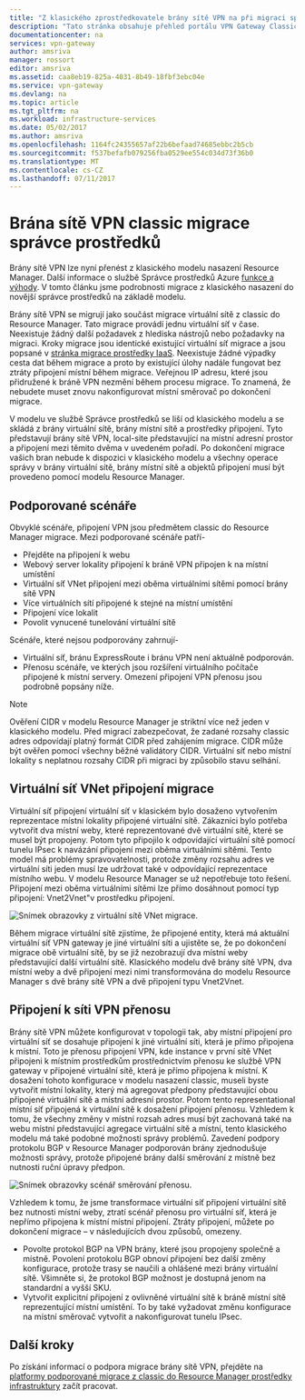 ```yaml
---
title: "Z klasického zprostředkovatele brány sítě VPN na při migraci správce prostředků | Microsoft Docs"
description: "Tato stránka obsahuje přehled portálu VPN Gateway Classic migrace správce prostředků."
documentationcenter: na
services: vpn-gateway
author: amsriva
manager: rossort
editor: amsriva
ms.assetid: caa8eb19-825a-4031-8b49-18fbf3ebc04e
ms.service: vpn-gateway
ms.devlang: na
ms.topic: article
ms.tgt_pltfrm: na
ms.workload: infrastructure-services
ms.date: 05/02/2017
ms.author: amsriva
ms.openlocfilehash: 1164fc24355657af22b6befaad74685ebbc2b5cb
ms.sourcegitcommit: f537befafb079256fba0529ee554c034d73f36b0
ms.translationtype: MT
ms.contentlocale: cs-CZ
ms.lasthandoff: 07/11/2017
---
```

# <a name="vpn-gateway-classic-to-resource-manager-migration"></a>Brána sítě VPN classic migrace správce prostředků
Brány sítě VPN lze nyní přenést z klasického modelu nasazení Resource Manager. Další informace o službě Správce prostředků Azure [funkce a výhody](../azure-resource-manager/resource-group-overview.md). V tomto článku jsme podrobnosti migrace z klasického nasazení do novější správce prostředků na základě modelu. 

Brány sítě VPN se migrují jako součást migrace virtuální sítě z classic do Resource Manager. Tato migrace provádí jednu virtuální síť v čase. Neexistuje žádný další požadavek z hlediska nástrojů nebo požadavky na migraci. Kroky migrace jsou identické existující virtuální síť migrace a jsou popsané v [stránka migrace prostředky IaaS](../virtual-machines/windows/migration-classic-resource-manager-ps.md). Neexistuje žádné výpadky cesta dat během migrace a proto by existující úlohy nadále fungovat bez ztráty připojení místní během migrace. Veřejnou IP adresu, které jsou přidružené k bráně VPN nezmění během procesu migrace. To znamená, že nebudete muset znovu nakonfigurovat místní směrovač po dokončení migrace.  

V modelu ve službě Správce prostředků se liší od klasického modelu a se skládá z brány virtuální sítě, brány místní sítě a prostředky připojení. Tyto představují brány sítě VPN, local-site představující na místní adresní prostor a připojení mezi těmito dvěma v uvedeném pořadí. Po dokončení migrace vašich bran nebude k dispozici v klasického modelu a všechny operace správy v brány virtuální sítě, brány místní sítě a objektů připojení musí být provedeno pomocí modelu Resource Manager.

## <a name="supported-scenarios"></a>Podporované scénáře
Obvyklé scénáře, připojení VPN jsou předmětem classic do Resource Manager migrace. Mezi podporované scénáře patří-

* Přejděte na připojení k webu
* Webový server lokality připojení k bráně VPN připojen k na místní umístění
* Virtuální síť VNet připojení mezi oběma virtuálními sítěmi pomocí brány sítě VPN
* Více virtuálních sítí připojené k stejné na místní umístění
* Připojení více lokalit
* Povolit vynucené tunelování virtuální sítě

Scénáře, které nejsou podporovány zahrnují-  

* Virtuální síť, bránu ExpressRoute i bránu VPN není aktuálně podporován.
* Přenosu scénáře, ve kterých jsou rozšíření virtuálního počítače připojené k místní servery. Omezení připojení VPN přenosu jsou podrobně popsány níže.

> [!NOTE]
> Ověření CIDR v modelu Resource Manager je striktní více než jeden v klasického modelu. Před migrací zabezpečovat, že zadané rozsahy classic adres odpovídají platný formát CIDR před zahájením migrace. CIDR může být ověřen pomocí všechny běžné validátory CIDR. Virtuální síť nebo místní lokality s neplatnou rozsahy CIDR při migraci by způsobilo stavu selhání.
> 
> 

## <a name="vnet-to-vnet-connectivity-migration"></a>Virtuální síť VNet připojení migrace
Virtuální síť připojení virtuální síť v klasickém bylo dosaženo vytvořením reprezentace místní lokality připojené virtuální sítě. Zákazníci bylo potřeba vytvořit dva místní weby, které reprezentované dvě virtuální sítě, které se musel být propojeny. Potom tyto připojilo k odpovídající virtuální sítě pomocí tunelu IPsec k navázání připojení mezi oběma virtuálními sítěmi. Tento model má problémy spravovatelnosti, protože změny rozsahu adres ve virtuální síti jeden musí lze udržovat také v odpovídající reprezentace místního webu. V modelu Resource Manager se už nepotřebuje toto řešení. Připojení mezi oběma virtuálními sítěmi lze přímo dosáhnout pomocí typ připojení: Vnet2Vnet"v prostředku připojení. 

![Snímek obrazovky z virtuální sítě VNet migrace.](./media/vpn-gateway-migration/migration1.png)

Během migrace virtuální sítě zjistíme, že připojené entity, která má aktuální virtuální síť VPN gateway je jiné virtuální síti a ujistěte se, že po dokončení migrace obě virtuální sítě, by se již nezobrazují dva místní weby představující další virtuální sítě. Klasického modelu dvě brány sítě VPN, dva místní weby a dvě připojení mezi nimi transformována do modelu Resource Manager s dvě brány sítě VPN a dvě připojení typu Vnet2Vnet.

## <a name="transit-vpn-connectivity"></a>Připojení k síti VPN přenosu
Brány sítě VPN můžete konfigurovat v topologii tak, aby místní připojení pro virtuální síť se dosahuje připojení k jiné virtuální síti, která je přímo připojena k místní. Toto je přenosu připojení VPN, kde instance v první sítě VNet připojeni k místním prostředkům prostřednictvím přenosu ke službě VPN gateway v připojené virtuální sítě, která je přímo připojena k místní. K dosažení tohoto konfigurace v modelu nasazení classic, museli byste vytvořit místní lokality, který má agregovat předpony představující obou připojené virtuální sítě a místní adresní prostor. Potom tento representational místní síť připojená k virtuální sítě k dosažení připojení přenosu. Vzhledem k tomu, že všechny změny v místní rozsah adres musí být zachovaná také na webu místní představující agregace virtuální sítě a místní, tento klasického modelu má také podobné možnosti správy problémů. Zavedení podpory protokolu BGP v Resource Manager podporován brány zjednodušuje možnosti správy, protože připojené brány další směrování z místně bez nutnosti ruční úpravy předpon.

![Snímek obrazovky scénář směrování přenosu.](./media/vpn-gateway-migration/migration2.png)

Vzhledem k tomu, že jsme transformace virtuální síť připojení virtuální sítě bez nutnosti místní weby, ztratí scénář přenosu pro virtuální síť, která je nepřímo připojena k místní místní připojení. Ztráty připojení, můžete po dokončení migrace – v následujících dvou způsobů, omezeny. 

* Povolte protokol BGP na VPN brány, které jsou propojeny společně a místně. Povolení protokolu BGP obnoví připojení bez další změny konfigurace, protože trasy se naučili a ohlášené mezi brány virtuální sítě. Všimněte si, že protokol BGP možnost je dostupná jenom na standardní a vyšší SKU.
* Vytvořit explicitní připojení z ovlivněné virtuální sítě k bráně místní sítě reprezentující místní umístění. To by také vyžadovat změnu konfigurace na místní směrovač vytvořit a nakonfigurovat tunelu IPsec.

## <a name="next-steps"></a>Další kroky
Po získání informací o podpora migrace brány sítě VPN, přejděte na [platformy podporované migrace z classic do Resource Manager prostředky infrastruktury](../virtual-machines/windows/migration-classic-resource-manager-ps.md) začít pracovat.

